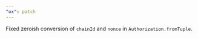 ```yaml
---
"ox": patch
---
```


Fixed zeroish conversion of `chainId` and `nonce` in `Authorization.fromTuple`.
